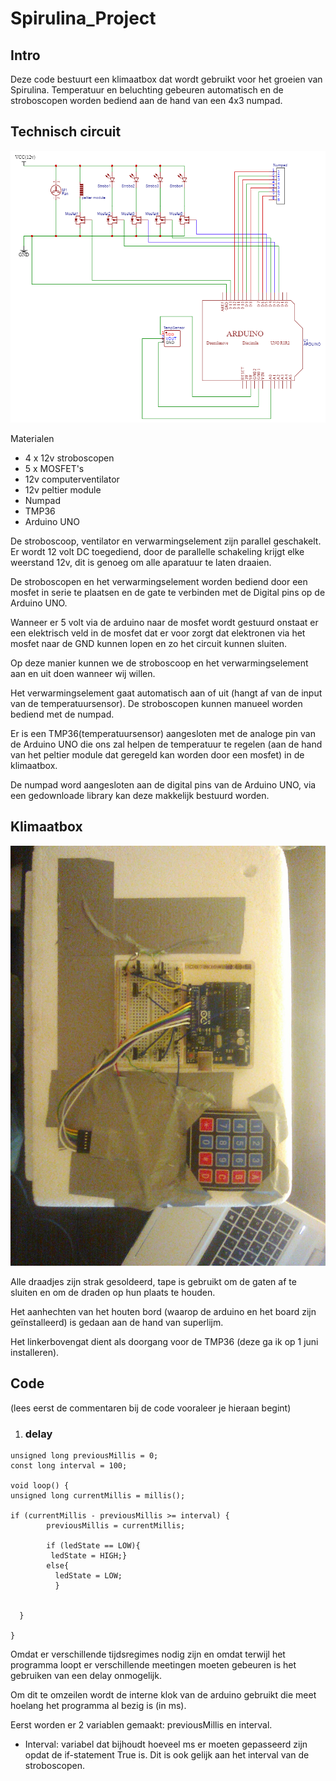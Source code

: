 # Spirulina_Project

## Intro

Deze code bestuurt een klimaatbox dat wordt gebruikt voor het groeien van Spirulina. Temperatuur en beluchting gebeuren automatisch en de stroboscopen worden bediend aan de hand van een 4x3 numpad.


## Technisch circuit
![Image of Circuit](Images/Schematic_SpirulinaBox_2021-05-31.png)


Materialen
  - 4 x 12v stroboscopen
  - 5 x MOSFET's
  - 12v computerventilator
  - 12v peltier module
  - Numpad
  - TMP36
  - Arduino UNO

De stroboscoop, ventilator en verwarmingselement zijn parallel geschakelt. Er wordt 12 volt DC toegediend, door de parallelle schakeling krijgt elke weerstand 12v, dit is genoeg om alle aparatuur te laten draaien. 

De stroboscopen en het verwarmingselement worden bediend door een mosfet in serie te plaatsen en de gate te verbinden met de Digital pins op de Arduino UNO.

Wanneer er 5 volt via de arduino naar de mosfet wordt gestuurd onstaat er een elektrisch veld in de mosfet dat er voor zorgt dat elektronen via het mosfet naar de GND kunnen lopen en zo het circuit kunnen sluiten.

Op deze manier kunnen we de stroboscoop en het verwarmingselement aan en uit doen wanneer wij willen.

Het verwarmingselement gaat automatisch aan of uit (hangt af van de input van de temperatuursensor).
De stroboscopen kunnen manueel worden bediend met de numpad.

Er is een TMP36(temperatuursensor) aangesloten met de analoge pin van de Arduino UNO die ons zal helpen de temperatuur te regelen (aan de hand van het peltier module dat geregeld kan worden door een mosfet) in de klimaatbox.

De numpad word aangesloten aan de digital pins van de Arduino UNO, via een gedownloade library kan deze makkelijk bestuurd worden.

## Klimaatbox
![Image of ClimateBox](Images/box.jpg)

Alle draadjes zijn strak gesoldeerd, tape is gebruikt om de gaten af te sluiten en om de draden op hun plaats te houden.

Het aanhechten van het houten bord (waarop de arduino en het board zijn geïnstalleerd) is gedaan aan de hand van superlijm.

Het linkerbovengat dient als doorgang voor de TMP36 (deze ga ik op 1 juni installeren).
## Code
(lees eerst de commentaren bij de code vooraleer je hieraan begint)

1) ### delay

```arduino
unsigned long previousMillis = 0;
const long interval = 100;

void loop() {
unsigned long currentMillis = millis();

if (currentMillis - previousMillis >= interval) {
        previousMillis = currentMillis;

        if (ledState == LOW){
         ledState = HIGH;}
        else{
          ledState = LOW;
          }

      
  }
  
}
```
Omdat er verschillende tijdsregimes nodig zijn en omdat terwijl het programma loopt er verschillende meetingen moeten gebeuren is het gebruiken van een delay onmogelijk.

Om dit te omzeilen wordt de interne klok van de arduino gebruikt die meet hoelang het programma al bezig is (in ms).

Eerst worden er 2 variablen gemaakt: previousMillis en interval.
- Interval: variabel dat bijhoudt hoeveel ms er moeten gepasseerd zijn opdat de if-statement True is. Dit is ook gelijk aan het interval van de stroboscopen.

